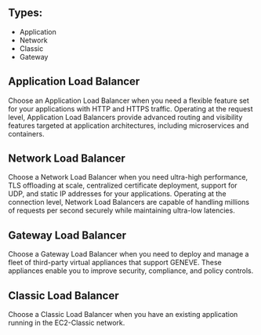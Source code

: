 ## Types: 
- Application
- Network
- Classic
- Gateway

## Application Load Balancer

Choose an Application Load Balancer when you need a flexible feature set for your applications with HTTP and HTTPS traffic. Operating at the request level, Application Load Balancers provide advanced routing and visibility features targeted at application architectures, including microservices and containers.

## Network Load Balancer

Choose a Network Load Balancer when you need ultra-high performance, TLS offloading at scale, centralized certificate deployment, support for UDP, and static IP addresses for your applications. Operating at the connection level, Network Load Balancers are capable of handling millions of requests per second securely while maintaining ultra-low latencies.

## Gateway Load Balancer

Choose a Gateway Load Balancer when you need to deploy and manage a fleet of third-party virtual appliances that support GENEVE. These appliances enable you to improve security, compliance, and policy controls.

## Classic Load Balancer

Choose a Classic Load Balancer when you have an existing application running in the EC2-Classic network.
